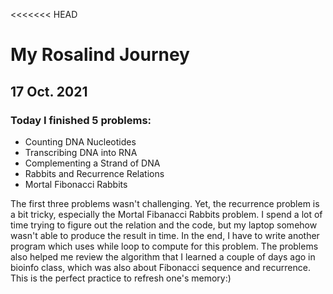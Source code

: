 <<<<<<< HEAD
# My Rosalind Journey
## 17 Oct. 2021
### Today I finished 5 problems:
- Counting DNA Nucleotides
- Transcribing DNA into RNA
- Complementing a Strand of DNA
- Rabbits and Recurrence Relations
- Mortal Fibonacci Rabbits

The first three problems wasn't challenging. Yet, the recurrence problem is a bit tricky, especially the Mortal Fibanacci Rabbits problem. I spend a lot of time trying to figure out the relation and the code, but my laptop somehow wasn't able to produce the result in time. In the end, I have to write another program which uses while loop to compute for this problem.
The problems also helped me review the algorithm that I learned a couple of days ago in bioinfo class, which was also about Fibonacci sequence and recurrence. This is the perfect practice to refresh one's memory:)
